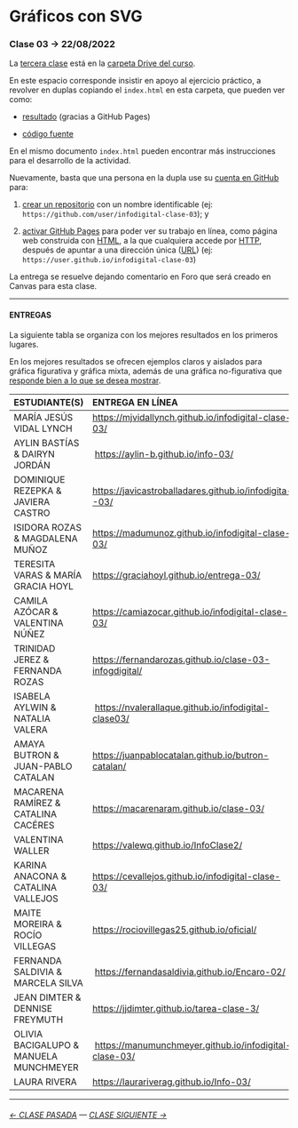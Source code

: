 # Gráficos con SVG

### Clase 03 → 22/08/2022

La [tercera clase](https://docs.google.com/presentation/d/1ZApg8dXgdtMIn3joViGHkOBC52nc4cNZs4HDRbpnmw0/edit?usp=sharing) está en la [carpeta Drive del curso](https://drive.google.com/drive/folders/1TrKlW5fCH-crkBDy0LYgei0S6wCblQsI?usp=sharing).

En este espacio corresponde insistir en apoyo al ejercicio práctico, a revolver en duplas copiando el `index.html` en esta carpeta, que pueden ver como:

- [resultado](https://profesorfaco.github.io/dno075-2022-2/clase-03/) (gracias a GitHub Pages)

- [código fuente](https://github.com/profesorfaco/dno075-2022-2/blob/main/clase-03/index.html)

En el mismo documento `index.html` pueden encontrar más instrucciones para el desarrollo de la actividad.

Nuevamente, basta que una persona en la dupla use su [cuenta en GitHub](https://github.com/) para:

1. [crear un repositorio](https://docs.github.com/es/get-started/quickstart/create-a-repo) con un nombre identificable (ej: `https://github.com/user/infodigital-clase-03`); y

2. [activar GitHub Pages](https://docs.github.com/es/pages/getting-started-with-github-pages/configuring-a-publishing-source-for-your-github-pages-site) para poder ver su trabajo en línea, como página web construida con [HTML](https://developer.mozilla.org/es/docs/Learn/HTML/Introduction_to_HTML/Getting_started), a la que cualquiera accede por [HTTP](https://es.wikipedia.org/wiki/Protocolo_de_transferencia_de_hipertexto), después de apuntar a una dirección única ([URL](https://es.wikipedia.org/wiki/Localizador_de_recursos_uniforme)) (ej: `https://user.github.io/infodigital-clase-03`)

La entrega se resuelve dejando comentario en Foro que será creado en Canvas para esta clase.

- - - - - - - 

#### ENTREGAS

La siguiente tabla se organiza con los mejores resultados en los primeros lugares.

En los mejores resultados se ofrecen ejemplos claros y aislados para gráfica figurativa y gráfica mixta, además de una gráfica no-figurativa que [responde bien a lo que se desea mostrar](https://datavizcatalogue.com/ES/buscar.html).

| ESTUDIANTE(S) | ENTREGA EN LÍNEA |
|:--------------|:-----------------|
| MARÍA JESÚS VIDAL LYNCH | https://mjvidallynch.github.io/infodigital-clase-03/ |
| AYLIN BASTÍAS & DAIRYN JORDÁN | https://aylin-b.github.io/info-03/ |
| DOMINIQUE REZEPKA & JAVIERA CASTRO | https://javicastroballadares.github.io/infodigita--03/ |
| ISIDORA ROZAS & MAGDALENA MUÑOZ | https://madumunoz.github.io/infodigital-clase-03/ |
| TERESITA VARAS & MARÍA GRACIA HOYL | https://graciahoyl.github.io/entrega-03/ |
| CAMILA AZÓCAR & VALENTINA NÚÑEZ | https://camiazocar.github.io/infodigital-clase-03/ | 
| TRINIDAD JEREZ & FERNANDA ROZAS | https://fernandarozas.github.io/clase-03-infogdigital/ |
| ISABELA AYLWIN & NATALIA VALERA | https://nvalerallaque.github.io/infodigital-clase03/ |
| AMAYA BUTRON & JUAN-PABLO CATALAN | https://juanpablocatalan.github.io/butron-catalan/ |
| MACARENA RAMÍREZ & CATALINA CACÉRES | https://macarenaram.github.io/clase-03/ |
| VALENTINA WALLER | https://valewq.github.io/InfoClase2/ |
| KARINA ANACONA & CATALINA VALLEJOS | https://cevallejos.github.io/infodigital-clase-03/ |
| MAITE MOREIRA & ROCÍO VILLEGAS | https://rociovillegas25.github.io/oficial/ |
| FERNANDA SALDIVIA & MARCELA SILVA | https://fernandasaldivia.github.io/Encaro-02/ |
| JEAN DIMTER & DENNISE FREYMUTH | https://jjdimter.github.io/tarea-clase-3/ |
| OLIVIA BACIGALUPO & MANUELA MUNCHMEYER | https://manumunchmeyer.github.io/infodigital-clase-03/ |
| LAURA RIVERA | https://laurariverag.github.io/Info-03/ |

- - - - - - - 

###### [← CLASE PASADA](https://github.com/profesorfaco/dno075-2022-2/tree/main/clase-01) — [CLASE SIGUIENTE →](https://github.com/profesorfaco/dno075-2022-2/tree/main/clase-04) 
